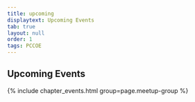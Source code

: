 ```yaml
---
title: upcoming
displaytext: Upcoming Events
tab: true
layout: null
order: 1
tags: PCCOE
---
```


## Upcoming Events

{% include chapter_events.html group=page.meetup-group %}
